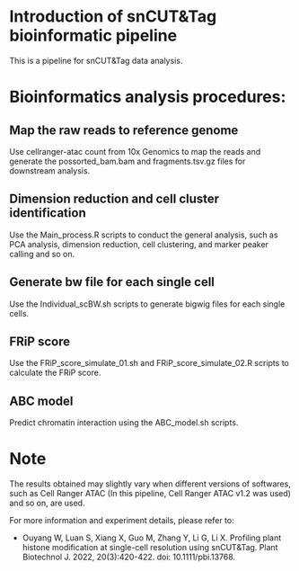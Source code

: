# Introduction of snCUT&Tag bioinformatic pipeline

This is a pipeline for snCUT&Tag data analysis.


# Bioinformatics analysis procedures:

## Map the raw reads to reference genome
Use cellranger-atac count from 10x Genomics to map the reads and generate the possorted_bam.bam and fragments.tsv.gz files for downstream analysis.

## Dimension reduction and cell cluster identification
Use the Main_process.R scripts to conduct the general analysis, such as PCA analysis, dimension reduction, cell clustering, and marker peaker calling and so on.

## Generate bw file for each single cell
Use the Individual_scBW.sh scripts to generate bigwig files for each single cells.

## FRiP score
Use the FRiP_score_simulate_01.sh and FRiP_score_simulate_02.R scripts to calculate the FRiP score.

## ABC model
Predict chromatin interaction using the ABC_model.sh scripts.

# Note
The results obtained may slightly vary when different versions of softwares, such as Cell Ranger ATAC (In this pipeline, Cell Ranger ATAC v1.2 was used) and so on, are used.

For more information and experiment details, please refer to:
- Ouyang W, Luan S, Xiang X, Guo M, Zhang Y, Li G, Li X. Profiling plant histone modification at single-cell resolution using snCUT&Tag. Plant Biotechnol J. 2022, 20(3):420-422. doi: 10.1111/pbi.13768.
